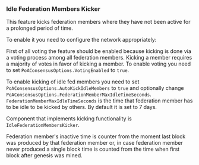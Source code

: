 ### Idle Federation Members Kicker

This feature kicks federation members where they have not been active for a prolonged period of time. 

To enable it you need to configure the network appropriately:

First of all voting the feature should be enabled because kicking is done via a voting process among all federation members. Kicking a member requires a majority of votes in favor of kicking a member. To enable voting you need to set `PoAConsensusOptions.VotingEnabled` to `true`.

To enable kicking of idle fed members you need to set `PoAConsensusOptions.AutoKickIdleMembers` to `true` and optionally change `PoAConsensusOptions.FederationMemberMaxIdleTimeSeconds`.  `FederationMemberMaxIdleTimeSeconds` is the time that federation member has to be idle to be kicked by others. By default it is set to 7 days.

Component that implements kicking functionality is `IdleFederationMembersKicker`.

Federation member's inactive time is counter from the moment last block was produced by that federation member or, in case federation member never produced a single block time is counted from the time when first block after genesis was mined.

